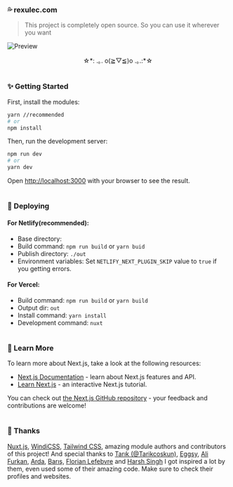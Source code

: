 ### 💦 rexulec.com
>  This project is completely open source. So you can use it wherever you want

![Preview](https://user-images.githubusercontent.com/52077360/154740927-5d162085-ace4-42d8-9d3f-c20f97685a86.png)

<p align="center">
  <p align="center">☆*: .｡. o(≧▽≦)o .｡.:*☆</p>
</p>

#

### ✨ Getting Started

First, install the modules:
```bash
yarn //recommended
# or
npm install
```

Then, run the development server:
```bash
npm run dev
# or
yarn dev
```

Open [http://localhost:3000](http://localhost:3000) with your browser to see the result.

#

### 💞 Deploying

#### For Netlify(recommended):
- Base directory:
- Build command: ```npm run build``` or ```yarn buid```
- Publish directory: ```./out```
- Environment variables: Set ```NETLIFY_NEXT_PLUGIN_SKIP``` value to ```true``` if you getting errors.

#### For Vercel:
- Build command: ```npm run build``` or ```yarn build```
- Output dir: ```out```
- Install command: ```yarn install```
- Development command: ```nuxt```

#

### 🎄 Learn More

To learn more about Next.js, take a look at the following resources:

-  [Next.js Documentation](https://nextjs.org/docs) - learn about Next.js features and API.
-  [Learn Next.js](https://nextjs.org/learn) - an interactive Next.js tutorial.

You can check out [the Next.js GitHub repository](https://github.com/vercel/next.js/) - your feedback and contributions are welcome!

#

### 🙏 Thanks

[Nuxt.js](https://nuxtjs.org), [WindiCSS](https://github.com/windicss/windicss), [Tailwind CSS](https://github.com/tailwindcss/tailwindcss), amazing module authors and contributors of this project!
And special thanks to [Tarık (@Tarikcoskun)](https://github.com/tarikcoskun), [Eggsy](https://github.com/eggsy), [Ali Furkan](https://github.com/ali-furkan), [Arda](https://github.com/ardasoyturk), [Barış](https://github.com/barbarbar338), [Florian Lefebvre](https://github.com/florian-lefebvre) and [Harsh Singh](https://github.com/harshhhdev) I got inspired a lot by them, even used some of their amazing code. Make sure to check their profiles and websites.
